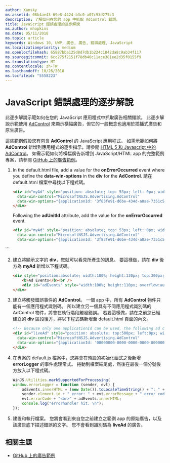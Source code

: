 ```yaml
---
author: Xansky
ms.assetid: 08b4ae43-69e8-4424-b3c0-a07c93d275c3
description: 了解如何在您的 app 中抓取 AdControl 錯誤。
title: JavaScript 錯誤處理的逐步解說
ms.author: mhopkins
ms.date: 05/11/2018
ms.topic: article
keywords: Windows 10, UWP, 廣告, 廣告, 錯誤處理, JavaScript
ms.localizationpriority: medium
ms.openlocfilehash: 65887bba125d8d7db1b224c1842da8c9ab34f117
ms.sourcegitcommit: 6cc275f2151f78db40c11ace381ee2d35f0155f9
ms.translationtype: MT
ms.contentlocale: zh-TW
ms.lasthandoff: 10/26/2018
ms.locfileid: "5558223"
---
```

# <a name="error-handling-in-javascript-walkthrough"></a>JavaScript 錯誤處理的逐步解說

此逐步解說示範如何在您的 JavaScript 應用程式中抓取廣告相關錯誤。 此逐步解說示範使用 [AdControl](https://docs.microsoft.com/uwp/api/microsoft.advertising.winrt.ui.adcontrol) 來顯示橫幅廣告，但它的一般概念也適用於插播式廣告和原生廣告。

這些範例假設您有包含 **AdControl** 的 JavaScript 應用程式。 如需示範如何將 **AdControl** 新增到應用程式的逐步指示，請參閱 [HTML 5 和 Javascript 中的 AdControl](adcontrol-in-html-5-and-javascript.md)。 如需示範如何將橫幅廣告新增到 JavaScript/HTML app 的完整範例專案，請參閱 [GitHub 上的廣告範例](http://aka.ms/githubads)。

1.  In the default.html file, add a value for the **onErrorOccurred** event where you define the **data-win-options** in the **div** for the **AdControl**. 請在 default.html 檔案中尋找以下程式碼。
    ``` HTML
    <div id="myAd" style="position: absolute; top: 53px; left: 0px; width: 300px; height: 250px; z-index: 1"
      data-win-control="MicrosoftNSJS.Advertising.AdControl"
      data-win-options="{applicationId: '3f83fe91-d6be-434d-a0ae-7351c5a997f1', adUnitId: 'test'}">
    </div>
    ```
    Following the **adUnitId** attribute, add the value for the **onErrorOccurred** event.
    ``` HTML
    <div id="myAd" style="position: absolute; top: 53px; left: 0px; width: 300px; height: 250px; z-index: 1"
      data-win-control="MicrosoftNSJS.Advertising.AdControl"
      data-win-options="{applicationId: '3f83fe91-d6be-434d-a0ae-7351c5a997f1', adUnitId: 'test', onErrorOccurred: errorLogger}">
  </div>
  ```

2.  建立將顯示文字的 **div**，您就可以看見所產生的訊息。 要這樣做，請在 **div** 後方為 **myAd** 新增以下程式碼。
    ``` HTML
    <div style="position:absolute; width:100%; height:130px; top:300px; left:0px">
        <b>Ad Events</b><br />
        <div id="adEvents" style="width:100%; height:110px; overflow:auto"></div>
    </div>
    ```

3.  建立將觸發錯誤事件的 **AdControl**。 一個 app 中，所有 **AdControl** 物件只能有一個應用程式識別碼。 所以建立另一個具有不同應用程式識別碼的 AdControl 物件，將會在執行階段觸發錯誤。 若要這樣做，請在之前您已經建立的 **div** 區段後方，將以下程式碼新增至 default.html 頁面的內文。
    ``` HTML
    <!-- Because only one applicationId can be used, the following ad control will fire an error event. -->
    <div id="liveAd" style="position: absolute; top:500px; left:0px; width:480px; height:80px"
      data-win-control="MicrosoftNSJS.Advertising.AdControl"
      data-win-options="{applicationId: '00000000-0000-0000-0000-000000000000', adUnitId: 'test', onErrorOccurred: errorLogger }" >
    </div>
    ```

4.  在專案的 default.js 檔案中，您將會在預設的初始化函式之後新增 **errorLogger** 的事件處理常式。 捲動到檔案結尾處，然後在最後一個分號後方放入以下程式碼。
    ``` javascript
    WinJS.Utilities.markSupportedForProcessing(
    window.errorLogger = function (sender, evt) {
        adEvents.innerHTML = (new Date()).toLocaleTimeString() + ": " +
        sender.element.id + " error: " + evt.errorMessage + " error code: " +
        evt.errorCode + "<br>" + adEvents.innerHTML;
        console.log("errorhandler hit. \n");
    });
    ```

5.  建置和執行檔案。 您將會看到來自您之前建立之範例 app 的原始廣告，以及該廣告底下描述錯誤的文字。 您不會看到識別碼為 **liveAd** 的廣告。

## <a name="related-topics"></a>相關主題

* [GitHub 上的廣告範例](http://aka.ms/githubads)
